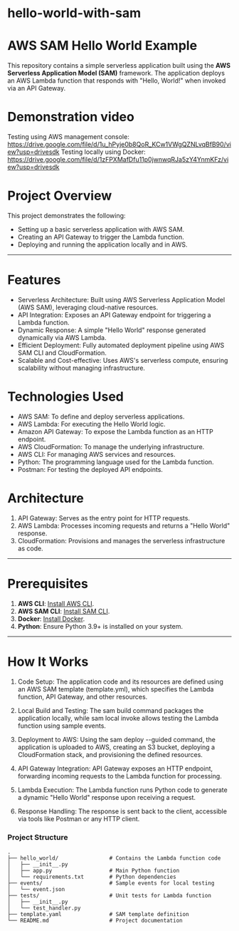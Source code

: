 # hello-world-with-sam
# AWS SAM Hello World Example

This repository contains a simple serverless application built using the **AWS Serverless Application Model (SAM)** framework. The application deploys an AWS Lambda function that responds with "Hello, World!" when invoked via an API Gateway.

# Demonstration video
Testing using AWS management console: https://drive.google.com/file/d/1u_hPyje0b8QoR_KCw1VWgQZNLvqBfB90/view?usp=drivesdk
Testing locally using Docker: https://drive.google.com/file/d/1zFPXMafDfu11p0jwnwqRJa5zY4YnmKFz/view?usp=drivesdk

# Project Overview

This project demonstrates the following:
- Setting up a basic serverless application with AWS SAM.
- Creating an API Gateway to trigger the Lambda function.
- Deploying and running the application locally and in AWS.

---
# Features
* Serverless Architecture: Built using AWS Serverless Application Model (AWS SAM), leveraging cloud-native resources.
* API Integration: Exposes an API Gateway endpoint for triggering a Lambda function.
* Dynamic Response: A simple "Hello World" response generated dynamically via AWS Lambda.
* Efficient Deployment: Fully automated deployment pipeline using AWS SAM CLI and CloudFormation.
* Scalable and Cost-effective: Uses AWS's serverless compute, ensuring scalability without managing infrastructure.

# Technologies Used
* AWS SAM: To define and deploy serverless applications.
* AWS Lambda: For executing the Hello World logic.
* Amazon API Gateway: To expose the Lambda function as an HTTP endpoint.
* AWS CloudFormation: To manage the underlying infrastructure.
* AWS CLI: For managing AWS services and resources.
* Python: The programming language used for the Lambda function.
* Postman: For testing the deployed API endpoints.

# Architecture
1. API Gateway: Serves as the entry point for HTTP requests.
2. AWS Lambda: Processes incoming requests and returns a "Hello World" response.
3. CloudFormation: Provisions and manages the serverless infrastructure as code.

---

# Prerequisites
1. **AWS CLI**: [Install AWS CLI](https://aws.amazon.com/cli/).
2. **AWS SAM CLI**: [Install SAM CLI](https://docs.aws.amazon.com/serverless-application-model/latest/developerguide/install-sam-cli.html).
3. **Docker**: [Install Docker](https://www.docker.com/get-started).
4. **Python**: Ensure Python 3.9+ is installed on your system.

---

# How It Works
1. Code Setup: The application code and its resources are defined using an AWS SAM template (template.yml), which specifies the Lambda function, API Gateway, and other resources.

2. Local Build and Testing: The sam build command packages the application locally, while sam local invoke allows testing the Lambda function using sample events.

3. Deployment to AWS: Using the sam deploy --guided command, the application is uploaded to AWS, creating an S3 bucket, deploying a CloudFormation stack, and provisioning the defined resources.

4. API Gateway Integration: API Gateway exposes an HTTP endpoint, forwarding incoming requests to the Lambda function for processing.

5. Lambda Execution: The Lambda function runs Python code to generate a dynamic "Hello World" response upon receiving a request.

6. Response Handling: The response is sent back to the client, accessible via tools like Postman or any HTTP client.

### **Project Structure**
```plaintext
.
├── hello_world/                # Contains the Lambda function code
│   ├── __init__.py
│   ├── app.py                  # Main Python function
│   └── requirements.txt        # Python dependencies
├── events/                     # Sample events for local testing
│   └── event.json
├── tests/                      # Unit tests for Lambda function
│   ├── __init__.py
│   └── test_handler.py
├── template.yaml               # SAM template definition
└── README.md                   # Project documentation
